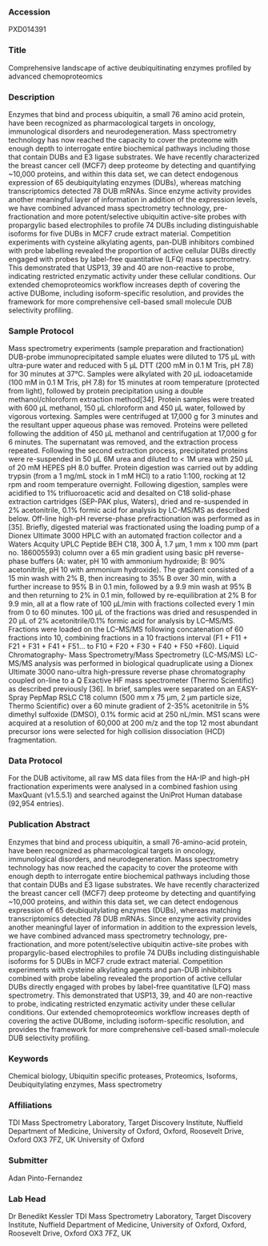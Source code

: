 ### Accession
PXD014391

### Title
Comprehensive landscape of active deubiquitinating enzymes profiled by advanced chemoproteomics

### Description
Enzymes that bind and process ubiquitin, a small 76 amino acid protein, have been recognized as pharmacological targets in oncology, immunological disorders and neurodegeneration. Mass spectrometry technology has now reached the capacity to cover the proteome with enough depth to interrogate entire biochemical pathways including those that contain DUBs and E3 ligase substrates. We have recently characterized the breast cancer cell (MCF7) deep proteome by detecting and quantifying ~10,000 proteins, and within this data set, we can detect endogenous expression of 65 deubiquitylating enzymes (DUBs), whereas matching transcriptomics detected 78 DUB mRNAs. Since enzyme activity provides another meaningful layer of information in addition of the expression levels, we have combined advanced mass spectrometry technology, pre-fractionation and more potent/selective ubiquitin active-site probes with propargylic based electrophiles to profile 74 DUBs including distinguishable isoforms for five DUBs in MCF7 crude extract material. Competition experiments with cysteine alkylating agents, pan-DUB inhibitors combined with probe labelling revealed the proportion of active cellular DUBs directly engaged with probes by label-free quantitative (LFQ) mass spectrometry. This demonstrated that USP13, 39 and 40 are non-reactive to probe, indicating restricted enzymatic activity under these cellular conditions. Our extended chemoproteomics workflow increases depth of covering the active DUBome, including isoform-specific resolution, and provides the framework for more comprehensive cell-based small molecule DUB selectivity profiling.

### Sample Protocol
Mass spectrometry experiments (sample preparation and fractionation) DUB-probe immunoprecipitated sample eluates were diluted to 175 µL with ultra-pure water and reduced with 5 µL DTT (200 mM in 0.1 M Tris, pH 7.8) for 30 minutes at 37°C. Samples were alkylated with 20 µL iodoacetamide (100 mM in 0.1 M Tris, pH 7.8) for 15 minutes at room temperature (protected from light), followed by protein precipitation using a double methanol/chloroform extraction method[34]. Protein samples were treated with 600 µL methanol, 150 µL chloroform and 450 µL water, followed by vigorous vortexing. Samples were centrifuged at 17,000 g for 3 minutes and the resultant upper aqueous phase was removed.  Proteins were pelleted following the addition of 450 µL methanol and centrifugation at 17,000 g for 6 minutes. The supernatant was removed, and the extraction process repeated. Following the second extraction process, precipitated proteins were re-suspended in 50 µL 6M urea and diluted to < 1M urea with 250 µL of 20 mM HEPES pH 8.0 buffer. Protein digestion was carried out by adding trypsin (from a 1 mg/mL stock in 1 mM HCl) to a ratio 1:100, rocking at 12 rpm and room temperature overnight. Following digestion, samples were acidified to 1% trifluoroacetic acid and desalted on C18 solid-phase extraction cartridges (SEP-PAK plus, Waters), dried and re-suspended in 2% acetonitrile, 0.1% formic acid for analysis by LC-MS/MS as described below. Off-line high-pH reverse-phase prefractionation was performed as in [35]. Briefly, digested material was fractionated using the loading pump of a Dionex Ultimate 3000 HPLC with an automated fraction collector and a Waters Acquity UPLC Peptide BEH C18, 300 Å, 1.7 μm, 1 mm x 100 mm (part no. 186005593) column over a 65 min gradient using basic pH reverse-phase buffers (A: water, pH 10 with ammonium hydroxide; B: 90% acetonitrile, pH 10 with ammonium hydroxide). The gradient consisted of a 15 min wash with 2% B, then increasing to 35% B over 30 min, with a further increase to 95% B in 0.1 min, followed by a 9.9 min wash at 95% B and then returning to 2% in 0.1 min, followed by re-equilibration at 2% B for 9.9 min, all at a flow rate of 100 μL/min with fractions collected every 1 min from 0 to 60 minutes. 100 μL of the fractions was dried and resuspended in 20 μL of 2% acetonitrile/0.1% formic acid for analysis by LC–MS/MS. Fractions were loaded on the LC–MS/MS following concatenation of 60 fractions into 10, combining fractions in a 10 fractions interval (F1 + F11 + F21 + F31 + F41 + F51… to F10 + F20 + F30 + F40 + F50 +F60).   Liquid Chromatography- Mass Spectrometry/Mass Spectrometry (LC-MS/MS) LC-MS/MS analysis was performed in biological quadruplicate using a Dionex Ultimate 3000 nano-ultra high-pressure reverse phase chromatography coupled on-line to a Q Exactive HF mass spectrometer (Thermo Scientific) as described previously [36]. In brief, samples were separated on an EASY-Spray PepMap RSLC C18 column (500 mm x 75 µm, 2 µm particle size, Thermo Scientific) over a 60 minute gradient of 2-35% acetonitrile in 5% dimethyl sulfoxide (DMSO), 0.1% formic acid at 250 nL/min. MS1 scans were acquired at a resolution of 60,000 at 200 m/z and the top 12 most abundant precursor ions were selected for high collision dissociation (HCD) fragmentation.

### Data Protocol
For the DUB activitome, all raw MS data files from the HA-IP and high-pH fractionation experiments were analysed in a combined fashion using MaxQuant (v1.5.5.1) and searched against the UniProt Human database (92,954 entries).

### Publication Abstract
Enzymes that bind and process ubiquitin, a small 76-amino-acid protein, have been recognized as pharmacological targets in oncology, immunological disorders, and neurodegeneration. Mass spectrometry technology has now reached the capacity to cover the proteome with enough depth to interrogate entire biochemical pathways including those that contain DUBs and E3 ligase substrates. We have recently characterized the breast cancer cell (MCF7) deep proteome by detecting and quantifying ~10,000 proteins, and within this data set, we can detect endogenous expression of 65 deubiquitylating enzymes (DUBs), whereas matching transcriptomics detected 78 DUB mRNAs. Since enzyme activity provides another meaningful layer of information in addition to the expression levels, we have combined advanced mass spectrometry technology, pre-fractionation, and more potent/selective ubiquitin active-site probes with propargylic-based electrophiles to profile 74 DUBs including distinguishable isoforms for 5 DUBs in MCF7 crude extract material. Competition experiments with cysteine alkylating agents and pan-DUB inhibitors combined with probe labeling revealed the proportion of active cellular DUBs directly engaged with probes by label-free quantitative (LFQ) mass spectrometry. This demonstrated that USP13, 39, and 40 are non-reactive to probe, indicating restricted enzymatic activity under these cellular conditions. Our extended chemoproteomics workflow increases depth of covering the active DUBome, including isoform-specific resolution, and provides the framework for more comprehensive cell-based small-molecule DUB selectivity profiling.

### Keywords
Chemical biology, Ubiquitin specific proteases, Proteomics, Isoforms, Deubiquitylating enzymes, Mass spectrometry

### Affiliations
TDI Mass Spectrometry Laboratory, Target Discovery Institute, Nuffield Department of Medicine, University of Oxford, Oxford, Roosevelt Drive, Oxford OX3 7FZ, UK
University of Oxford

### Submitter
Adan Pinto-Fernandez

### Lab Head
Dr Benedikt Kessler
TDI Mass Spectrometry Laboratory, Target Discovery Institute, Nuffield Department of Medicine, University of Oxford, Oxford, Roosevelt Drive, Oxford OX3 7FZ, UK


